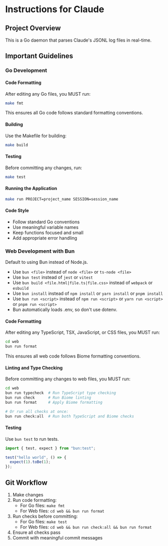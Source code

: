 # Instructions for Claude

## Project Overview
This is a Go daemon that parses Claude's JSONL log files in real-time.

## Important Guidelines

### Go Development

#### Code Formatting
After editing any Go files, you MUST run:
```bash
make fmt
```

This ensures all Go code follows standard formatting conventions.

#### Building
Use the Makefile for building:
```bash
make build
```

#### Testing
Before committing any changes, run:
```bash
make test
```

#### Running the Application
```bash
make run PROJECT=project_name SESSION=session_name
```

#### Code Style
- Follow standard Go conventions
- Use meaningful variable names
- Keep functions focused and small
- Add appropriate error handling

### Web Development with Bun

Default to using Bun instead of Node.js.

- Use `bun <file>` instead of `node <file>` or `ts-node <file>`
- Use `bun test` instead of `jest` or `vitest`
- Use `bun build <file.html|file.ts|file.css>` instead of `webpack` or `esbuild`
- Use `bun install` instead of `npm install` or `yarn install` or `pnpm install`
- Use `bun run <script>` instead of `npm run <script>` or `yarn run <script>` or `pnpm run <script>`
- Bun automatically loads .env, so don't use dotenv.

#### Code Formatting
After editing any TypeScript, TSX, JavaScript, or CSS files, you MUST run:
```bash
cd web
bun run format
```

This ensures all web code follows Biome formatting conventions.

#### Linting and Type Checking
Before committing any changes to web files, you MUST run:
```bash
cd web
bun run typecheck  # Run TypeScript type checking
bun run check      # Run Biome linting
bun run format     # Apply Biome formatting

# Or run all checks at once:
bun run check:all  # Run both TypeScript and Biome checks
```

#### Testing
Use `bun test` to run tests.

```ts#index.test.ts
import { test, expect } from "bun:test";

test("hello world", () => {
  expect(1).toBe(1);
});
```

## Git Workflow
1. Make changes
2. Run code formatting:
   - For Go files: `make fmt`
   - For Web files: `cd web && bun run format`
3. Run checks before committing:
   - For Go files: `make test`
   - For Web files: `cd web && bun run check:all && bun run format`
4. Ensure all checks pass
5. Commit with meaningful commit messages